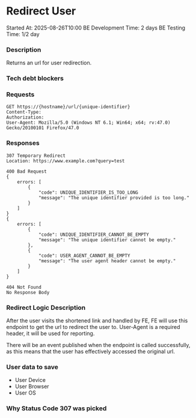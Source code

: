 # Redirect User

Started At: 2025-08-26T10:00
BE Development Time: 2 days
BE Testing Time: 1/2 day

### Description

Returns an url for user redirection.

### Tech debt blockers

### Requests

```http
GET https://{hostname}/url/{unique-identifier}
Content-Type: 
Authorization: 
User-Agent: Mozilla/5.0 (Windows NT 6.1; Win64; x64; rv:47.0) Gecko/20100101 Firefox/47.0
```

### Responses

```http
307 Temporary Redirect
Location: https://www.example.com?query=test
```

```http
400 Bad Request
{
    errors: [
        {
            "code": UNIQUE_IDENTIFIER_IS_TOO_LONG
            "message": "The unique identifier provided is too long."
        }
    ]
}
{
    errors: [
        {
            "code": UNIQUE_IDENTIFIER_CANNOT_BE_EMPTY
            "message": "The unique identifier cannot be empty."
        },
        {
            "code": USER_AGENT_CANNOT_BE_EMPTY
            "message": "The user agent header cannot be empty."
        }
    ]
}
```

```http
404 Not Found
No Response Body
```

### Redirect Logic Description

After the user visits the shortened link and handled by FE, FE will use this endpoint to get the url to redirect the
user to.
User-Agent is a required header, it will be used for reporting.

There will be an event published when the endpoint is called successfully, as this means that the user has effectively
accessed the original url.

### User data to save
- User Device
- User Browser
- User OS

### Why Status Code 307 was picked
